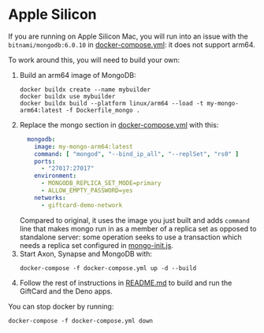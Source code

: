 # Apple Silicon

If you are running on Apple Silicon Mac, you will run into an issue with the `bitnami/mongodb:6.0.10` in
[docker-compose.yml](docker-compose.yml): it does not support arm64.

To work around this, you will need to build your own:

1. Build an arm64 image of MongoDB:
    ```shell
    docker buildx create --name mybuilder
    docker buildx use mybuilder
    docker buildx build --platform linux/arm64 --load -t my-mongo-arm64:latest -f Dockerfile_mongo .
    ```
2. Replace the mongo section in [docker-compose.yml](docker-compose.yml) with this:
    ```yaml
      mongodb:
        image: my-mongo-arm64:latest
        command: [ "mongod", "--bind_ip_all", "--replSet", "rs0" ]
        ports:
          - "27017:27017"
        environment:
          - MONGODB_REPLICA_SET_MODE=primary
          - ALLOW_EMPTY_PASSWORD=yes
        networks:
          - giftcard-demo-network
    ```
   Compared to original, it uses the image you just built and adds `command` line that makes mongo run in as a member
   of a replica set as opposed to standalone server: some operation seeks to use a transaction which needs a replica set
   configured in [mongo-init.js](mongo-init.js).
3. Start Axon, Synapse and MongoDB with:
    ```shell
    docker-compose -f docker-compose.yml up -d --build
    ```
4. Follow the rest of instructions in [README.md](../README.md) to build and run the GiftCard and the Deno apps.

You can stop docker by running:
```shell
docker-compose -f docker-compose.yml down
```
